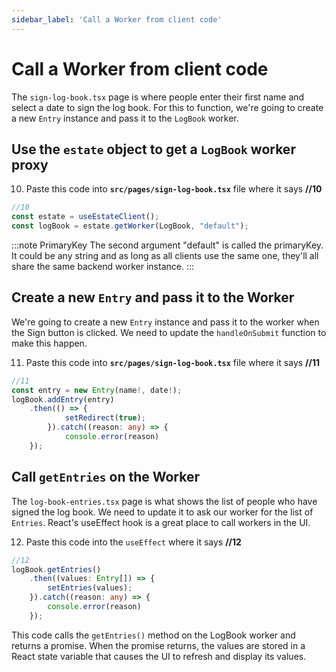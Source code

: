 ```yaml
---
sidebar_label: 'Call a Worker from client code'
---
```


# Call a Worker from client code

The `sign-log-book.tsx` page is where people enter their first name and select a date to sign the log book. For this to function, we're going to create a new `Entry` instance and pass it to the `LogBook` worker.

## Use the `estate` object to get a `LogBook` worker proxy

10. Paste this code into **`src/pages/sign-log-book.tsx`** file where it says **//10**

```typescript
//10
const estate = useEstateClient();
const logBook = estate.getWorker(LogBook, "default");
```

:::note PrimaryKey
The second argument "default" is called the primaryKey. It could be any string and as long as all clients use the same one, they'll all share the same backend worker instance.
:::

## Create a new `Entry` and pass it to the Worker

We're going to create a new `Entry` instance and pass it to the worker when the Sign button is clicked. We need to update the `handleOnSubmit` function to make this happen.

11. Paste this code into **`src/pages/sign-log-book.tsx`** file where it says **//11**

```typescript
//11
const entry = new Entry(name!, date!);        
logBook.addEntry(entry)
    .then(() => {
            setRedirect(true);
        }).catch((reason: any) => {
            console.error(reason)
    });
```

## Call `getEntries` on the Worker

The `log-book-entries.tsx` page is what shows the list of people who have signed the log book.
We need to update it to ask our worker for the list of `Entries`. React's useEffect hook is a great place to call workers in the UI.

12. Paste this code into the `useEffect` where it says **//12**

```typescript
//12
logBook.getEntries()
    .then((values: Entry[]) => {
        setEntries(values);
    }).catch((reason: any) => {
        console.error(reason)
    });
```

This code calls the `getEntries()` method on the LogBook worker and returns a promise. When the promise returns, the values are stored in a React state variable that causes the UI to refresh and display its values.
